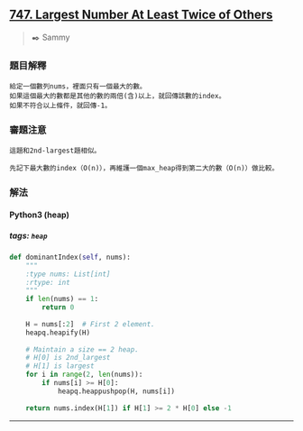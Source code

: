 ## [747. Largest Number At Least Twice of Others](https://leetcode.com/problems/largest-number-at-least-twice-of-others/)
> :black_nib: Sammy
### 題目解釋
    給定一個數列nums，裡面只有一個最大的數。
    如果這個最大的數都是其他的數的兩倍(含)以上，就回傳該數的index。
    如果不符合以上條件，就回傳-1。
### 審題注意
    這題和2nd-largest題相似。
    
    先記下最大數的index（O(n)），再維護一個max_heap得到第二大的數（O(n)）做比較。
### 解法
#### Python3 (heap)
##### tags: `heap`
```python
def dominantIndex(self, nums):
    """
    :type nums: List[int]
    :rtype: int
    """
    if len(nums) == 1:
        return 0
    
    H = nums[:2]  # First 2 element.
    heapq.heapify(H)
    
    # Maintain a size == 2 heap.
    # H[0] is 2nd_largest
    # H[1] is largest
    for i in range(2, len(nums)):
        if nums[i] >= H[0]:
            heapq.heappushpop(H, nums[i])
    
    return nums.index(H[1]) if H[1] >= 2 * H[0] else -1
```
---
